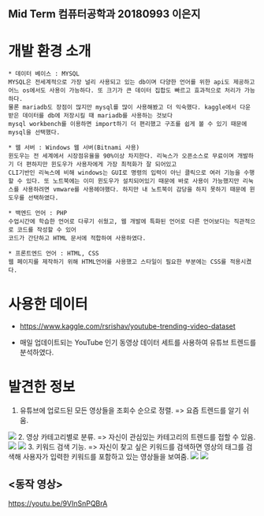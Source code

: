 Mid Term 컴퓨터공학과 20180993 이은지
----------------------

개발 환경 소개
===============

```
* 데이터 베이스 : MYSQL
MYSQL은 전세계적으로 가장 널리 사용되고 있는 db이며 다양한 언어를 위한 api도 제공하고 어느 os에서도 사용이 가능하다. 또 크기가 큰 데이터 집합도 빠르고 효과적으로 처리가 가능하다.
물론 mariadb도 장점이 많지만 mysql를 많이 사용해봤고 더 익숙했다. kaggle에서 다운 받은 데이터를 db에 저장시킬 때 mariadb를 사용하는 것보다
mysql workbench를 이용하면 import하기 더 편리했고 구조를 쉽게 볼 수 있기 때문에 mysql을 선택했다. 
```
```
* 웹 서버 : Windows 웹 서버(Bitnami 사용)
윈도우는 전 세계에서 시장점유율을 90%이상 차지한다. 리눅스가 오픈소스로 무료이며 개발하기 더 편하지만 윈도우가 사용자에게 가장 최적화가 잘 되어있고
CLI기반인 리눅스에 비해 windows는 GUI로 명령의 입력이 아닌 클릭으로 여러 기능을 수행할 수 있다. 또 노트북에는 이미 윈도우가 설치되어있기 때문에 바로 사용이 가능했지만 리눅스를 사용하려면 vmware를 사용헤야했다. 하지만 내 노트북이 감당을 하지 못하기 때문에 윈도우를 선택하였다.

```
```
* 백엔드 언어 : PHP
수업시간에 학습한 언어로 다루기 쉬웠고, 웹 개발에 특화된 언어로 다른 언어보다는 직관적으로 코드를 작성할 수 있어
코드가 간단하고 HTML 문서에 적합하여 사용하였다.
```
```
* 프론트엔드 언어 : HTML, CSS
웹 페이지를 제작하기 위해 HTML언어를 사용했고 스타일이 필요한 부분에는 CSS를 적용시켰다.
```

사용한 데이터
=============
* https://www.kaggle.com/rsrishav/youtube-trending-video-dataset

* 매일 업데이트되는 YouTube 인기 동영상 데이터 세트를 사용하여 유튜브 트렌드를 분석하였다.


발견한 정보
==============
1. 유튜브에 업로드된 모든 영상들을 조회수 순으로 정렬. => 요즘 트렌드를 알기 쉬움.
<img src="https://user-images.githubusercontent.com/53183320/97819865-a0c52180-1cee-11eb-82fd-01c08a709a50.PNG">
2. 영상 카테고리별로 분류. => 자신이 관심있는 카테고리의 트렌드를 접할 수 있음.
<img src = "https://user-images.githubusercontent.com/53183320/97819906-e8e44400-1cee-11eb-89b4-e13dbd6c7656.PNG">
<img src = "https://user-images.githubusercontent.com/53183320/97819907-ebdf3480-1cee-11eb-8a84-7d46e6cfb77c.PNG">
3. 키워드 검색 기능. => 자신이 찾고 싶은 키워드를 검색하면 영상의 태그를 검색해 사용자가 입력한 키워드를 포함하고 있는 영상들을 보여줌.
<img src = "https://user-images.githubusercontent.com/53183320/97819931-09140300-1cef-11eb-8ec6-36ade42e09a5.PNG">
<img src = "https://user-images.githubusercontent.com/53183320/97819932-09ac9980-1cef-11eb-9889-63274ff75a8b.PNG">

<동작 영상>
----------
https://youtu.be/9VInSnPQBrA
